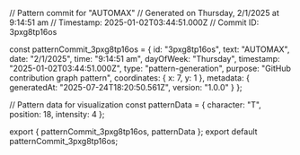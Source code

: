 // Pattern commit for "AUTOMAX"
// Generated on Thursday, 2/1/2025 at 9:14:51 am
// Timestamp: 2025-01-02T03:44:51.000Z
// Commit ID: 3pxg8tp16os

const patternCommit_3pxg8tp16os = {
  id: "3pxg8tp16os",
  text: "AUTOMAX",
  date: "2/1/2025",
  time: "9:14:51 am",
  dayOfWeek: "Thursday",
  timestamp: "2025-01-02T03:44:51.000Z",
  type: "pattern-generation",
  purpose: "GitHub contribution graph pattern",
  coordinates: {
    x: 7,
    y: 1
  },
  metadata: {
    generatedAt: "2025-07-24T18:20:50.561Z",
    version: "1.0.0"
  }
};

// Pattern data for visualization
const patternData = {
  character: "T",
  position: 18,
  intensity: 4
};

export { patternCommit_3pxg8tp16os, patternData };
export default patternCommit_3pxg8tp16os;

